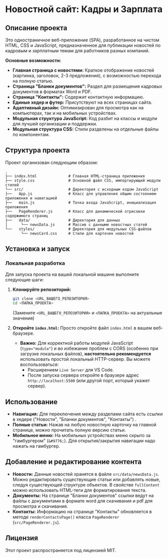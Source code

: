 # Новостной сайт: Кадры и Зарплата 

## Описание проекта 

Это одностраничное веб-приложение (SPA), разработанное на чистом HTML, CSS и JavaScript, предназначенное для публикации новостей по кадровым и зарплатным темам для работников разных компаний.  

**Основные возможности:**  
* **Главная страница с новостями:** Краткое отображение новостей (картинка, заголовок, 2-3 предложения), с возможностью перехода на полную статью.  
* **Страница "Бланки документов":** Раздел для размещения кадровых документов в форматах Word и PDF.  
* **Страница "Контакты":** Содержит контактную информацию.  
* **Единые хедер и футер:** Присутствуют на всех страницах сайта.  
* **Адаптивный дизайн:** Оптимизирован для просмотра как на компьютерах, так и на мобильных устройствах.  
* **Модульная структура JavaScript:** Код разбит на классы и модули для лучшей организации и поддержки.  
* **Модульная структура CSS:** Стили разделены на отдельные файлы по компонентам.  

## Структура проекта  

Проект организован следующим образом:  

```
.  
├── index.html              # Главная HTML-страница приложения  
├── style.css               # Основной файл CSS, импортирующий модули стилей  
└── src/                    # Директория с исходным кодом JavaScript  
├──   App.js                # Класс для управления общим состоянием приложения и навигацией  
├──   main.js               # Точка входа JavaScript, инициализация приложения  
├──   PageRenderer.js       # Класс для динамической отрисовки содержимого страниц  
├──   data/                 # Директория для данных  
│      └── newsData.js      # Массив с данными новостных статей  
└──   styles/               # Директория для модульных CSS-файлов  
       └── newsCard.css     # Стили для карточек новостей  
```

## Установка и запуск 

### Локальная разработка 

Для запуска проекта на вашей локальной машине выполните следующие шаги:  

1.  **Клонируйте репозиторий:**
    ```bash
    git clone <URL_ВАШЕГО_РЕПОЗИТОРИЯ>
    cd <ПАПКА_ПРОЕКТА>
    ```
    (Замените `<URL_ВАШЕГО_РЕПОЗИТОРИЯ>` и `<ПАПКА_ПРОЕКТА>` на актуальные значения)

2.  **Откройте `index.html`:** Просто откройте файл `index.html` в вашем веб-браузере.  
    * **Важно:** Для корректной работы модулей JavaScript (`type="module"`) и во избежание проблем с CORS (особенно при загрузке локальных файлов), **настоятельно рекомендуется** использовать простой локальный HTTP-сервер. Вы можете воспользоваться:
        * Расширением `Live Server` для VS Code.  
        * После запуска сервера откройте в браузере адрес `http://localhost:5500` (или другой порт, который укажет сервер).


## Использование  

* **Навигация:** Для переключения между разделами сайта есть ссылки в хедере ("Новости", "Бланки документов", "Контакты") . 
* **Полные статьи:** Нажав на любую новостную карточку на главной странице, можно прочитать полную версию статьи.  
* **Мобильное меню:** На мобильных устройствах меню скрыто за "гамбургером" (`&#9776;`). Для открытия/закрытия навигации надо нажать на гамбургер.  

## Добавление и редактирование контента  

* **Новости:** Данные новостей хранятся в файле `src/data/newsData.js`. Можно редактировать существующие статьи или добавлять новые, следуя существующей структуре объектов. В свойстве `fullContent` можно использовать HTML-теги для форматирования текста.
* **Документы:** На странице "Бланки документов" ссылки ведут на файлы с документами в формате word для скачивания и pdf для просмотра и скачивания. 
* **Контакты:** Информацию на странице "Контакты" обновляется в методе `renderContactsPage()` класса `PageRenderer` (`src/PageRenderer.js`).

## Лицензия  

Этот проект распространяется под лицензией MIT.
